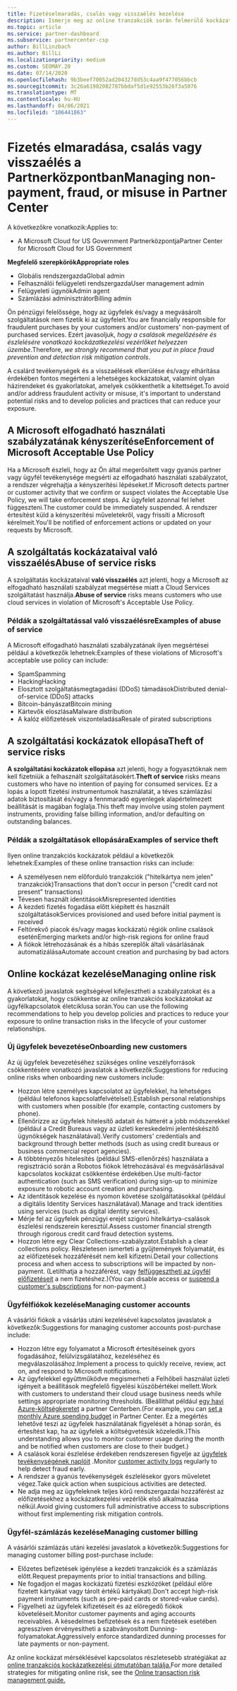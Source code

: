 ```yaml
---
title: Fizetéselmaradás, csalás vagy visszaélés kezelése
description: Ismerje meg az online tranzakciók során felmerülő kockázatokat, valamint a kockázatok kezelésével és enyhítésével kapcsolatos ajánlott eljárásokat a partner Centerben.
ms.topic: article
ms.service: partner-dashboard
ms.subservice: partnercenter-csp
author: BillLinzbach
ms.author: BillLi
ms.localizationpriority: medium
ms.custom: SEOMAY.20
ms.date: 07/14/2020
ms.openlocfilehash: 9b3beef70052ad204327dd53c4aa9f477056bbcb
ms.sourcegitcommit: 3c26a61982082787bbdaf5d1e92553b26f3a5076
ms.translationtype: MT
ms.contentlocale: hu-HU
ms.lasthandoff: 04/06/2021
ms.locfileid: "106441863"
---
```

# <a name="managing-non-payment-fraud-or-misuse-in-partner-center"></a><span data-ttu-id="83302-103">Fizetés elmaradása, csalás vagy visszaélés a Partnerközpontban</span><span class="sxs-lookup"><span data-stu-id="83302-103">Managing non-payment, fraud, or misuse in Partner Center</span></span>

<span data-ttu-id="83302-104">A következőkre vonatkozik:</span><span class="sxs-lookup"><span data-stu-id="83302-104">Applies to:</span></span>

- <span data-ttu-id="83302-105">A Microsoft Cloud for US Government Partnerközpontja</span><span class="sxs-lookup"><span data-stu-id="83302-105">Partner Center for Microsoft Cloud for US Government</span></span>

<span data-ttu-id="83302-106">**Megfelelő szerepkörök**</span><span class="sxs-lookup"><span data-stu-id="83302-106">**Appropriate roles**</span></span>

- <span data-ttu-id="83302-107">Globális rendszergazda</span><span class="sxs-lookup"><span data-stu-id="83302-107">Global admin</span></span>
- <span data-ttu-id="83302-108">Felhasználói felügyeleti rendszergazda</span><span class="sxs-lookup"><span data-stu-id="83302-108">User management admin</span></span>
- <span data-ttu-id="83302-109">Felügyeleti ügynök</span><span class="sxs-lookup"><span data-stu-id="83302-109">Admin agent</span></span>
- <span data-ttu-id="83302-110">Számlázási adminisztrátor</span><span class="sxs-lookup"><span data-stu-id="83302-110">Billing admin</span></span>

<span data-ttu-id="83302-111">Ön pénzügyi felelőssége, hogy az ügyfelek és/vagy a megvásárolt szolgáltatások nem fizetik ki az ügyfeleit.</span><span class="sxs-lookup"><span data-stu-id="83302-111">You are financially responsible for fraudulent purchases by your customers and/or customers' non-payment of purchased services.</span></span> <span data-ttu-id="83302-112">Ezért javasoljuk, *hogy a csalások megelőzésére és észlelésére vonatkozó kockázatkezelési vezérlőket helyezzen üzembe*.</span><span class="sxs-lookup"><span data-stu-id="83302-112">Therefore, *we strongly recommend that you put in place fraud prevention and detection risk mitigation controls*.</span></span>

<span data-ttu-id="83302-113">A csalárd tevékenységek és a visszaélések elkerülése és/vagy elhárítása érdekében fontos megérteni a lehetséges kockázatokat, valamint olyan házirendeket és gyakorlatokat, amelyek csökkenthetik a kitettséget.</span><span class="sxs-lookup"><span data-stu-id="83302-113">To avoid and/or address fraudulent activity or misuse, it's important to understand potential risks and to develop policies and practices that can reduce your exposure.</span></span>

## <a name="enforcement-of-microsoft-acceptable-use-policy"></a><span data-ttu-id="83302-114">A Microsoft elfogadható használati szabályzatának kényszerítése</span><span class="sxs-lookup"><span data-stu-id="83302-114">Enforcement of Microsoft Acceptable Use Policy</span></span>

<span data-ttu-id="83302-115">Ha a Microsoft észleli, hogy az Ön által megerősített vagy gyanús partner vagy ügyfél tevékenysége megsérti az elfogadható használati szabályzatot, a rendszer végrehajtja a kényszerítési lépéseket.</span><span class="sxs-lookup"><span data-stu-id="83302-115">If Microsoft detects partner or customer activity that we confirm or suspect violates the Acceptable Use Policy, we will take enforcement steps.</span></span> <span data-ttu-id="83302-116">Az ügyfelet azonnal fel lehet függeszteni.</span><span class="sxs-lookup"><span data-stu-id="83302-116">The customer could be immediately suspended.</span></span> <span data-ttu-id="83302-117">A rendszer értesítést küld a kényszerítési műveletekről, vagy frissíti a Microsoft kérelmeit.</span><span class="sxs-lookup"><span data-stu-id="83302-117">You'll be notified of enforcement actions or updated on your requests by Microsoft.</span></span>

## <a name="abuse-of-service-risks"></a><span data-ttu-id="83302-118">A szolgáltatás kockázataival való visszaélés</span><span class="sxs-lookup"><span data-stu-id="83302-118">Abuse of service risks</span></span>

<span data-ttu-id="83302-119">A szolgáltatás kockázataival **való visszaélés** azt jelenti, hogy a Microsoft az elfogadható használati szabályzat megsértése miatt a Cloud Services szolgáltatást használja.</span><span class="sxs-lookup"><span data-stu-id="83302-119">**Abuse of service** risks means customers who use cloud services in violation of Microsoft's Acceptable Use Policy.</span></span>

### <a name="examples-of-abuse-of-service"></a><span data-ttu-id="83302-120">Példák a szolgáltatással való visszaélésre</span><span class="sxs-lookup"><span data-stu-id="83302-120">Examples of abuse of service</span></span>

<span data-ttu-id="83302-121">A Microsoft elfogadható használati szabályzatának ilyen megsértései például a következők lehetnek:</span><span class="sxs-lookup"><span data-stu-id="83302-121">Examples of these violations of Microsoft's acceptable use policy can include:</span></span>

- <span data-ttu-id="83302-122">Spam</span><span class="sxs-lookup"><span data-stu-id="83302-122">Spamming</span></span>
- <span data-ttu-id="83302-123">Hacking</span><span class="sxs-lookup"><span data-stu-id="83302-123">Hacking</span></span>
- <span data-ttu-id="83302-124">Elosztott szolgáltatásmegtagadási (DDoS) támadások</span><span class="sxs-lookup"><span data-stu-id="83302-124">Distributed denial-of-service (DDoS) attacks</span></span>
- <span data-ttu-id="83302-125">Bitcoin-bányászat</span><span class="sxs-lookup"><span data-stu-id="83302-125">Bitcoin mining</span></span>
- <span data-ttu-id="83302-126">Kártevők eloszlása</span><span class="sxs-lookup"><span data-stu-id="83302-126">Malware distribution</span></span>
- <span data-ttu-id="83302-127">A kalóz előfizetések viszonteladása</span><span class="sxs-lookup"><span data-stu-id="83302-127">Resale of pirated subscriptions</span></span>

## <a name="theft-of-service-risks"></a><span data-ttu-id="83302-128">A szolgáltatási kockázatok ellopása</span><span class="sxs-lookup"><span data-stu-id="83302-128">Theft of service risks</span></span>

<span data-ttu-id="83302-129">**A szolgáltatási kockázatok ellopása** azt jelenti, hogy a fogyasztóknak nem kell fizetniük a felhasznált szolgáltatásokért.</span><span class="sxs-lookup"><span data-stu-id="83302-129">**Theft of service** risks means customers who have no intention of paying for consumed services.</span></span> <span data-ttu-id="83302-130">Ez a lopás a lopott fizetési instrumentumok használatát, a téves számlázási adatok biztosítását és/vagy a fennmaradó egyenlegek alapértelmezett beállítását is magában foglalja.</span><span class="sxs-lookup"><span data-stu-id="83302-130">This theft may involve using stolen payment instruments, providing false billing information, and/or defaulting on outstanding balances.</span></span>

### <a name="examples-of-service-theft"></a><span data-ttu-id="83302-131">Példák a szolgáltatások ellopására</span><span class="sxs-lookup"><span data-stu-id="83302-131">Examples of service theft</span></span>

<span data-ttu-id="83302-132">Ilyen online tranzakciós kockázatok például a következők lehetnek:</span><span class="sxs-lookup"><span data-stu-id="83302-132">Examples of these online transaction risks can include:</span></span>

- <span data-ttu-id="83302-133">A személyesen nem előforduló tranzakciók ("hitelkártya nem jelen" tranzakciók)</span><span class="sxs-lookup"><span data-stu-id="83302-133">Transactions that don't occur in person ("credit card not present" transactions)</span></span>
- <span data-ttu-id="83302-134">Tévesen használt identitások</span><span class="sxs-lookup"><span data-stu-id="83302-134">Misrepresented identities</span></span>
- <span data-ttu-id="83302-135">A kezdeti fizetés fogadása előtt kiépített és használt szolgáltatások</span><span class="sxs-lookup"><span data-stu-id="83302-135">Services provisioned and used before initial payment is received</span></span>
- <span data-ttu-id="83302-136">Feltörekvő piacok és/vagy magas kockázatú régiók online csalások esetén</span><span class="sxs-lookup"><span data-stu-id="83302-136">Emerging markets and/or high-risk regions for online fraud</span></span>
- <span data-ttu-id="83302-137">A fiókok létrehozásának és a hibás szereplők általi vásárlásának automatizálása</span><span class="sxs-lookup"><span data-stu-id="83302-137">Automate account creation and purchasing by bad actors</span></span>

## <a name="managing-online-risk"></a><span data-ttu-id="83302-138">Online kockázat kezelése</span><span class="sxs-lookup"><span data-stu-id="83302-138">Managing online risk</span></span>

<span data-ttu-id="83302-139">A következő javaslatok segítségével kifejlesztheti a szabályzatokat és a gyakorlatokat, hogy csökkentse az online tranzakciós kockázatokat az ügyfélkapcsolatok életciklusa során.</span><span class="sxs-lookup"><span data-stu-id="83302-139">You can use the following recommendations to help you develop policies and practices to reduce your exposure to online transaction risks in the lifecycle of your customer relationships.</span></span>

### <a name="onboarding-new-customers"></a><span data-ttu-id="83302-140">Új ügyfelek bevezetése</span><span class="sxs-lookup"><span data-stu-id="83302-140">Onboarding new customers</span></span>

<span data-ttu-id="83302-141">Az új ügyfelek bevezetéséhez szükséges online veszélyforrások csökkentésére vonatkozó javaslatok a következők:</span><span class="sxs-lookup"><span data-stu-id="83302-141">Suggestions for reducing online risks when onboarding new customers include:</span></span>

- <span data-ttu-id="83302-142">Hozzon létre személyes kapcsolatot az ügyfelekkel, ha lehetséges (például telefonos kapcsolatfelvételsel).</span><span class="sxs-lookup"><span data-stu-id="83302-142">Establish personal relationships with customers when possible (for example, contacting customers by phone).</span></span>
- <span data-ttu-id="83302-143">Ellenőrizze az ügyfelek hitelesítő adatait és hátterét a jobb módszerekkel (például a Credit Bureaus vagy az üzleti kereskedelmi jelentéskészítő ügynökségek használatával).</span><span class="sxs-lookup"><span data-stu-id="83302-143">Verify customers' credentials and background through better methods (such as using credit bureaus or business commercial report agencies).</span></span>
- <span data-ttu-id="83302-144">A többtényezős hitelesítés (például SMS-ellenőrzés) használata a regisztráció során a Robotos fiókok létrehozásával és megvásárlásával kapcsolatos kockázat csökkentése érdekében.</span><span class="sxs-lookup"><span data-stu-id="83302-144">Use multi-factor authentication (such as SMS verification) during sign-up to minimize exposure to robotic account creation and purchasing.</span></span>
- <span data-ttu-id="83302-145">Az identitások kezelése és nyomon követése szolgáltatásokkal (például a digitális Identity Services használatával).</span><span class="sxs-lookup"><span data-stu-id="83302-145">Manage and track identities using services (such as digital identity services).</span></span>
- <span data-ttu-id="83302-146">Mérje fel az ügyfelek pénzügyi erejét szigorú hitelkártya-csalások észlelési rendszerein keresztül.</span><span class="sxs-lookup"><span data-stu-id="83302-146">Assess customer financial strength through rigorous credit card fraud detection systems.</span></span>
- <span data-ttu-id="83302-147">Hozzon létre egy Clear Collections-szabályzatot.</span><span class="sxs-lookup"><span data-stu-id="83302-147">Establish a clear collections policy.</span></span> <span data-ttu-id="83302-148">Részletesen ismerteti a gyűjtemények folyamatát, és az előfizetések hozzáférését nem kell kifizetni.</span><span class="sxs-lookup"><span data-stu-id="83302-148">Detail your collections process and when access to subscriptions will be impacted by non-payment.</span></span> <span data-ttu-id="83302-149">(Letilthatja a hozzáférést, vagy [felfüggesztheti az ügyfél előfizetéseit](create-a-new-subscription.md#suspend-a-subscription) a nem fizetéshez.)</span><span class="sxs-lookup"><span data-stu-id="83302-149">(You can disable access or [suspend a customer's subscriptions](create-a-new-subscription.md#suspend-a-subscription) for non-payment.)</span></span>

### <a name="managing-customer-accounts"></a><span data-ttu-id="83302-150">Ügyfélfiókok kezelése</span><span class="sxs-lookup"><span data-stu-id="83302-150">Managing customer accounts</span></span>

<span data-ttu-id="83302-151">A vásárlói fiókok a vásárlás utáni kezelésével kapcsolatos javaslatok a következők:</span><span class="sxs-lookup"><span data-stu-id="83302-151">Suggestions for managing customer accounts post-purchase include:</span></span>

- <span data-ttu-id="83302-152">Hozzon létre egy folyamatot a Microsoft értesítéseinek gyors fogadásához, felülvizsgálatához, kezeléséhez és megválaszolásához.</span><span class="sxs-lookup"><span data-stu-id="83302-152">Implement a process to quickly receive, review, act on, and respond to Microsoft notifications.</span></span>
- <span data-ttu-id="83302-153">Az ügyfelekkel együttműködve megismerheti a Felhőbeli használat üzleti igényeit a beállítások megfelelő figyelési küszöbértékei mellett.</span><span class="sxs-lookup"><span data-stu-id="83302-153">Work with customers to understand their cloud usage business needs while settings appropriate monitoring thresholds.</span></span> <span data-ttu-id="83302-154">(Beállíthat például [egy havi Azure-költségkeretet](set-an-azure-spending-budget-for-your-customers.md) a partner Centerben.</span><span class="sxs-lookup"><span data-stu-id="83302-154">(For example, you can [set a monthly Azure spending budget](set-an-azure-spending-budget-for-your-customers.md) in Partner Center.</span></span> <span data-ttu-id="83302-155">Ez a megértés lehetővé teszi az ügyfelek használatának figyelését a hónap során, és értesítést kap, ha az ügyfelek a költségvetésük közeledik.)</span><span class="sxs-lookup"><span data-stu-id="83302-155">This understanding allows you to monitor customer usage during the month and be notified when customers are close to their budget.)</span></span>
- <span data-ttu-id="83302-156">A csalások korai észlelése érdekében rendszeresen figyelje az [ügyfelek tevékenységének naplóit](activity-logs.md) .</span><span class="sxs-lookup"><span data-stu-id="83302-156">Monitor [customer activity logs](activity-logs.md) regularly to help detect fraud early.</span></span>
- <span data-ttu-id="83302-157">A rendszer a gyanús tevékenységek észlelésekor gyors műveletet végez.</span><span class="sxs-lookup"><span data-stu-id="83302-157">Take quick action when suspicious activities are detected.</span></span>
- <span data-ttu-id="83302-158">Ne adja meg az ügyfeleknek teljes körű rendszergazdai hozzáférést az előfizetésekhez a kockázatkezelési vezérlők első alkalmazása nélkül.</span><span class="sxs-lookup"><span data-stu-id="83302-158">Avoid giving customers full administrative access to subscriptions without first implementing risk mitigation controls.</span></span>

### <a name="managing-customer-billing"></a><span data-ttu-id="83302-159">Ügyfél-számlázás kezelése</span><span class="sxs-lookup"><span data-stu-id="83302-159">Managing customer billing</span></span>

<span data-ttu-id="83302-160">A vásárlói számlázás utáni kezelési javaslatok a következők:</span><span class="sxs-lookup"><span data-stu-id="83302-160">Suggestions for managing customer billing post-purchase include:</span></span>

- <span data-ttu-id="83302-161">Előzetes befizetések igénylése a kezdeti tranzakciók és a számlázás előtt.</span><span class="sxs-lookup"><span data-stu-id="83302-161">Request prepayments prior to initial transactions and billing.</span></span>
- <span data-ttu-id="83302-162">Ne fogadjon el magas kockázatú fizetési eszközöket (például előre fizetett kártyákat vagy tárolt értékű kártyákat).</span><span class="sxs-lookup"><span data-stu-id="83302-162">Don't accept high-risk payment instruments (such as pre-paid cards or stored-value cards).</span></span>
- <span data-ttu-id="83302-163">Figyelheti az ügyfelek kifizetéseit és az elöregedő fiókok követeléseit.</span><span class="sxs-lookup"><span data-stu-id="83302-163">Monitor customer payments and aging accounts receivables.</span></span> <span data-ttu-id="83302-164">A késedelmes befizetések és a nem fizetések esetében agresszíven érvényesítheti a szabványosított Dunning-folyamatokat.</span><span class="sxs-lookup"><span data-stu-id="83302-164">Aggressively enforce standardized dunning processes for late payments or non-payment.</span></span>

<span data-ttu-id="83302-165">Az online kockázat mérséklésével kapcsolatos részletesebb stratégiákat az [online tranzakciós kockázatkezelési útmutatóban találja.](https://query.prod.cms.rt.microsoft.com/cms/api/am/binary/RE4Bhtt)</span><span class="sxs-lookup"><span data-stu-id="83302-165">For more detailed strategies for mitigating online risk, see the [Online transaction risk management guide.](https://query.prod.cms.rt.microsoft.com/cms/api/am/binary/RE4Bhtt)</span></span>
